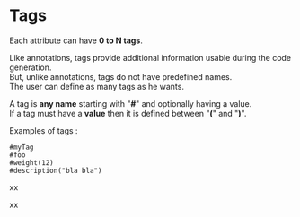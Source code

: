 # Tags

Each attribute can have **0 to N tags**. 

Like annotations, tags provide additional information usable during the code generation.   
But, unlike annotations, tags do not have predefined names.  
The user can define as many tags as he wants.

A tag is **any name** starting with "**\#**" and optionally having a value.  
If a tag must have a **value** then it is defined between "**\(**" and "**\)**".

Examples of tags :

```text
#myTag
#foo
#weight(12)
#description("bla bla")
```

xx

xx

